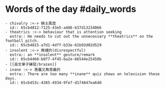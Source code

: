 # Words of the day #daily_words
	- chivalry :<-> 騎士風度
	  id:: 65cb4812-7125-43e5-a486-b37d13234066
	- theatrics :<-> behaviour that is attention seeking
	  extra:: He needs to cut out the unnecessary **theatrics** on the football pitch.
	  id:: 65cb4815-a7d1-4dff-b33e-61b93d02d529
	- insolent :<-> 無禮的(disrespectful)
	  extra:: an **insolent** gesture/remark
	  id:: 65cb4460-b077-4f45-ba2e-66544e25458b
	- [[英文單子練習/brazen]]
	- inane :<-> 愚蠢又無意義的
	  extra:: There are too many **inane** quiz shows on television these days.
	  id:: 65cb453c-4385-4934-9fe7-d1f4847ea640
